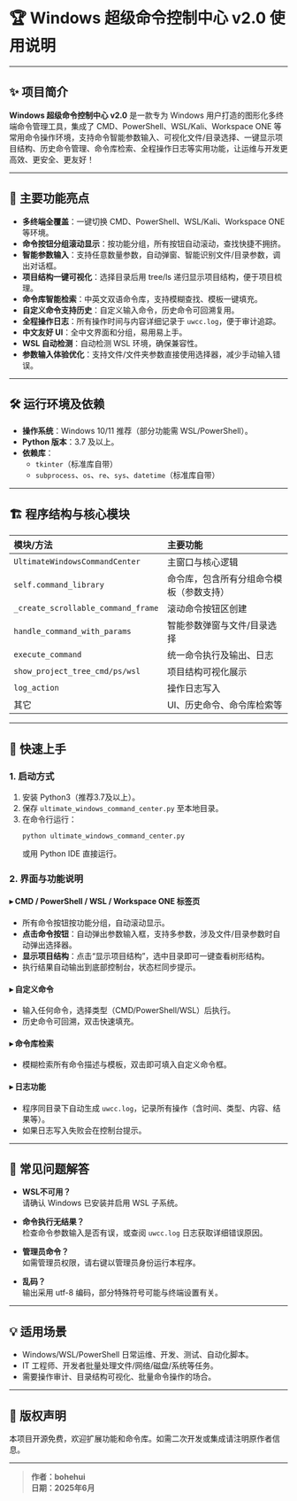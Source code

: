 # 🏆 Windows 超级命令控制中心 v2.0 使用说明

---

## ✨ 项目简介

**Windows 超级命令控制中心 v2.0** 是一款专为 Windows 用户打造的图形化多终端命令管理工具，集成了 CMD、PowerShell、WSL/Kali、Workspace ONE 等常用命令操作环境，支持命令智能参数输入、可视化文件/目录选择、一键显示项目结构、历史命令管理、命令库检索、全程操作日志等实用功能，让运维与开发更高效、更安全、更友好！

---

## 🎯 主要功能亮点

- **多终端全覆盖**：一键切换 CMD、PowerShell、WSL/Kali、Workspace ONE 等环境。
- **命令按钮分组滚动显示**：按功能分组，所有按钮自动滚动，查找快捷不拥挤。
- **智能参数输入**：支持任意数量参数，自动弹窗、智能识别文件/目录参数，调出对话框。
- **项目结构一键可视化**：选择目录后用 tree/ls 递归显示项目结构，便于项目梳理。
- **命令库智能检索**：中英文双语命令库，支持模糊查找、模板一键填充。
- **自定义命令支持历史**：自定义输入命令，历史命令可回溯复用。
- **全程操作日志**：所有操作时间与内容详细记录于 `uwcc.log`，便于审计追踪。
- **中文友好 UI**：全中文界面和分组，易用易上手。
- **WSL 自动检测**：自动检测 WSL 环境，确保兼容性。
- **参数输入体验优化**：支持文件/文件夹参数直接使用选择器，减少手动输入错误。

---

## 🛠️ 运行环境及依赖

- **操作系统**：Windows 10/11 推荐（部分功能需 WSL/PowerShell）。
- **Python 版本**：3.7 及以上。
- **依赖库**：  
  - `tkinter`（标准库自带）
  - `subprocess`、`os`、`re`、`sys`、`datetime`（标准库自带）

---

## 🏗️ 程序结构与核心模块

| 模块/方法 | 主要功能 |
| :-------- | :------- |
| `UltimateWindowsCommandCenter` | 主窗口与核心逻辑 |
| `self.command_library` | 命令库，包含所有分组命令模板（参数支持） |
| `_create_scrollable_command_frame` | 滚动命令按钮区创建 |
| `handle_command_with_params` | 智能参数弹窗与文件/目录选择 |
| `execute_command` | 统一命令执行及输出、日志 |
| `show_project_tree_cmd/ps/wsl` | 项目结构可视化展示 |
| `log_action` | 操作日志写入 |
| 其它 | UI、历史命令、命令库检索等 |

---

## 🚀 快速上手

### 1. 启动方式

1. 安装 Python3（推荐3.7及以上）。
2. 保存 `ultimate_windows_command_center.py` 至本地目录。
3. 在命令行运行：  
   ```
   python ultimate_windows_command_center.py
   ```
   或用 Python IDE 直接运行。

### 2. 界面与功能说明

#### ▸ CMD / PowerShell / WSL / Workspace ONE 标签页

- 所有命令按钮按功能分组，自动滚动显示。
- **点击命令按钮**：自动弹出参数输入框，支持多参数，涉及文件/目录参数时自动弹出选择器。
- **显示项目结构**：点击“显示项目结构”，选中目录即可一键查看树形结构。
- 执行结果自动输出到底部控制台，状态栏同步提示。

#### ▸ 自定义命令

- 输入任何命令，选择类型（CMD/PowerShell/WSL）后执行。
- 历史命令可回溯，双击快速填充。

#### ▸ 命令库检索

- 模糊检索所有命令描述与模板，双击即可填入自定义命令框。

#### ▸ 日志功能

- 程序同目录下自动生成 `uwcc.log`，记录所有操作（含时间、类型、内容、结果等）。
- 如果日志写入失败会在控制台提示。

---

## 📒 常见问题解答

- **WSL不可用？**  
  请确认 Windows 已安装并启用 WSL 子系统。

- **命令执行无结果？**  
  检查命令参数输入是否有误，或查阅 `uwcc.log` 日志获取详细错误原因。

- **管理员命令？**  
  如需管理员权限，请右键以管理员身份运行本程序。

- **乱码？**  
  输出采用 utf-8 编码，部分特殊符号可能与终端设置有关。

---

## 💡 适用场景

- Windows/WSL/PowerShell 日常运维、开发、测试、自动化脚本。
- IT 工程师、开发者批量处理文件/网络/磁盘/系统等任务。
- 需要操作审计、目录结构可视化、批量命令操作的场合。

---

## 📝 版权声明

本项目开源免费，欢迎扩展功能和命令库。如需二次开发或集成请注明原作者信息。

---

> **作者：bohehui**  
> **日期：2025年6月**  
